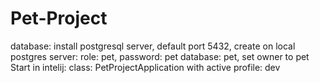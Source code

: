 # Pet-Project
database: install postgresql server, default port 5432,
create on local postgres server:
    role: pet, password: pet
    database: pet, set owner to pet 
Start in intelij:
class: PetProjectApplication with active profile: dev